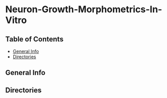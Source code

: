 # Neuron-Growth-Morphometrics-In-Vitro

## Table of Contents
* [General Info](#general-info)
* [Directories](#Directories)

## General Info

## Directories
